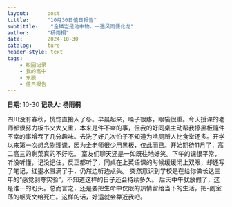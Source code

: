 ```yaml
---
layout:      post
tittle:      "10月30日值日报告"
subtittle:    "金鳞岂是池中物，一遇风雨便化龙"
author:      "杨雨桐"
date:        2024-10-30
catalog:     ture
header-style: text
tags: 
    - 校园记录
    - 我的高中
    - 东辰
    - 值日报告
---
```


**日期**: 10-30
**记录人**: **杨雨桐**

四川没有春秋，恍惚直接入了冬。早晨起来，嗓子很疼，眼袋很重。今天授课的老师都很努力板书又大又重，本来是件不幸的事，但我的好同桌主动帮我擦黑板隨件不幸的事增吞了几分趣味。去洗了好几次怕子不知道为啥厕所人比食堂还多。开学以来第一次想念物理课，因为金老师很少用黑板，仅此而已。开始期待11月了，高二高三的剩菜真的不好吃。
室友们聊天还是一如既往地好笑。下午的课很平常，听没听懂，记没记住，反正都听了，同桌在上英语课的时候缓缓闭上双眼，却还写了笔记，红墨水溅满了手，仍然边听边点头。
突然意识到学校是在给你做长达三年的“感觉剥夺实验”，不知道这样的日子还会持续多久。
后天中午就放假了，这是谁一的盼头。总而言之，还是要把生命中仅限的热情留给当下的生活，把-副室荡的躯壳文给死亡。这样的话，好运就会靠近我吧。

